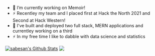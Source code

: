 



- 🔭 I’m currently working on Memoir! 
- ⚡ Recentley my team and I  placed first at Hack the North 2021 and Second at Hack Western!
- 💬 I've built  and deployed two full stack, MERN applications and currentley working on a third
- ⚡ In my free time I like to dabble with data science and statistics



<a href="https://github.com/dg022">
<img align="center" alt="sabesan's Github Stats" src="https://github-readme-stats.codestackr.vercel.app/api?username=dg022&show_icons=true&hide_border=true&count_private=true&include_all_commits=true&theme=radical" /></a>

<a href="https://github.com/dg022">
  <img align="center" src="https://github-readme-stats.anuraghazra1.vercel.app/api/top-langs/?username=dg022&layout=compact&theme=radical" />
</a>
